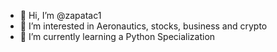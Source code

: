 - 👋 Hi, I’m @zapatac1
- 👀 I’m interested in Aeronautics, stocks, business and crypto
- 🌱 I’m currently learning a Python Specialization
<!---
zapatac1/zapatac1 is a ✨ special ✨ repository because its `README.md` (this file) appears on your GitHub profile.
You can click the Preview link to take a look at your changes.
--->
